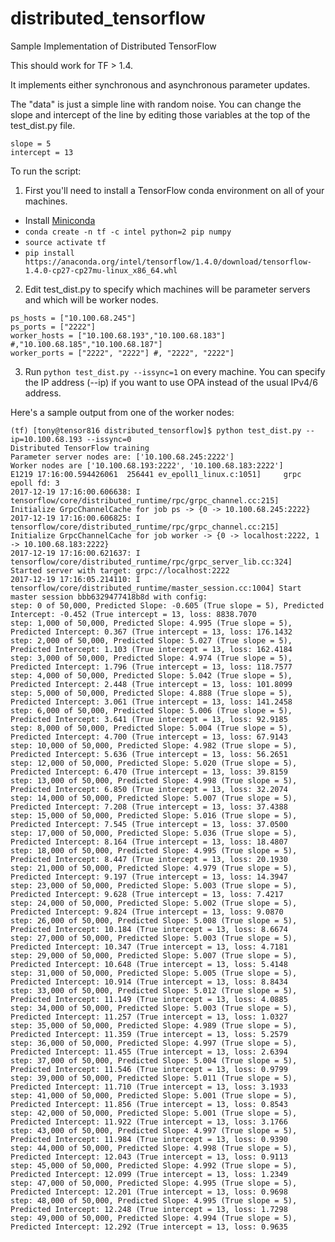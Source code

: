 # distributed_tensorflow
Sample Implementation of Distributed TensorFlow

This should work for TF > 1.4.

It implements either synchronous and asynchronous parameter updates.

The "data" is just a simple line with random noise. You can change the slope and intercept of the line by editing those variables at the top of the test_dist.py file.

```
slope = 5
intercept = 13
```

To run the script:
1. First you'll need to install a TensorFlow conda environment on all of your machines.
+ Install [Miniconda](https://conda.io/miniconda.html)
+ `conda create -n tf -c intel python=2 pip numpy`
+ `source activate tf`
+ `pip install https://anaconda.org/intel/tensorflow/1.4.0/download/tensorflow-1.4.0-cp27-cp27mu-linux_x86_64.whl`
2. Edit test_dist.py to specify which machines will be parameter servers and which will be worker nodes.
```
ps_hosts = ["10.100.68.245"]
ps_ports = ["2222"]
worker_hosts = ["10.100.68.193","10.100.68.183"] #,"10.100.68.185","10.100.68.187"]
worker_ports = ["2222", "2222"] #, "2222", "2222"]
```
3. Run `python test_dist.py --issync=1` on every machine. You can specify the IP address (--ip) if you want to use OPA instead of the usual IPv4/6 address.

Here's a sample output from one of the worker nodes:
```
(tf) [tony@tensor816 distributed_tensorflow]$ python test_dist.py --ip=10.100.68.193 --issync=0
Distributed TensorFlow training
Parameter server nodes are: ['10.100.68.245:2222']
Worker nodes are ['10.100.68.193:2222', '10.100.68.183:2222']
E1219 17:16:00.594426061  256441 ev_epoll1_linux.c:1051]     grpc epoll fd: 3
2017-12-19 17:16:00.606638: I tensorflow/core/distributed_runtime/rpc/grpc_channel.cc:215] Initialize GrpcChannelCache for job ps -> {0 -> 10.100.68.245:2222}
2017-12-19 17:16:00.606825: I tensorflow/core/distributed_runtime/rpc/grpc_channel.cc:215] Initialize GrpcChannelCache for job worker -> {0 -> localhost:2222, 1 -> 10.100.68.183:2222}
2017-12-19 17:16:00.621637: I tensorflow/core/distributed_runtime/rpc/grpc_server_lib.cc:324] Started server with target: grpc://localhost:2222
2017-12-19 17:16:05.214110: I tensorflow/core/distributed_runtime/master_session.cc:1004] Start master session bbb6329477418b8d with config:
step: 0 of 50,000, Predicted Slope: -0.605 (True slope = 5), Predicted Intercept: -0.452 (True intercept = 13, loss: 8838.7070
step: 1,000 of 50,000, Predicted Slope: 4.995 (True slope = 5), Predicted Intercept: 0.367 (True intercept = 13, loss: 176.1432
step: 2,000 of 50,000, Predicted Slope: 5.027 (True slope = 5), Predicted Intercept: 1.103 (True intercept = 13, loss: 162.4184
step: 3,000 of 50,000, Predicted Slope: 4.974 (True slope = 5), Predicted Intercept: 1.796 (True intercept = 13, loss: 118.7577
step: 4,000 of 50,000, Predicted Slope: 5.042 (True slope = 5), Predicted Intercept: 2.448 (True intercept = 13, loss: 101.8099
step: 5,000 of 50,000, Predicted Slope: 4.888 (True slope = 5), Predicted Intercept: 3.061 (True intercept = 13, loss: 141.2458
step: 6,000 of 50,000, Predicted Slope: 5.006 (True slope = 5), Predicted Intercept: 3.641 (True intercept = 13, loss: 92.9185
step: 8,000 of 50,000, Predicted Slope: 5.004 (True slope = 5), Predicted Intercept: 4.700 (True intercept = 13, loss: 67.9143
step: 10,000 of 50,000, Predicted Slope: 4.982 (True slope = 5), Predicted Intercept: 5.636 (True intercept = 13, loss: 56.2651
step: 12,000 of 50,000, Predicted Slope: 5.020 (True slope = 5), Predicted Intercept: 6.470 (True intercept = 13, loss: 39.8159
step: 13,000 of 50,000, Predicted Slope: 4.998 (True slope = 5), Predicted Intercept: 6.850 (True intercept = 13, loss: 32.2074
step: 14,000 of 50,000, Predicted Slope: 5.007 (True slope = 5), Predicted Intercept: 7.208 (True intercept = 13, loss: 37.4388
step: 15,000 of 50,000, Predicted Slope: 5.016 (True slope = 5), Predicted Intercept: 7.545 (True intercept = 13, loss: 37.0500
step: 17,000 of 50,000, Predicted Slope: 5.036 (True slope = 5), Predicted Intercept: 8.164 (True intercept = 13, loss: 18.4807
step: 18,000 of 50,000, Predicted Slope: 4.995 (True slope = 5), Predicted Intercept: 8.447 (True intercept = 13, loss: 20.1930
step: 21,000 of 50,000, Predicted Slope: 4.979 (True slope = 5), Predicted Intercept: 9.197 (True intercept = 13, loss: 14.3947
step: 23,000 of 50,000, Predicted Slope: 5.003 (True slope = 5), Predicted Intercept: 9.628 (True intercept = 13, loss: 7.4217
step: 24,000 of 50,000, Predicted Slope: 5.002 (True slope = 5), Predicted Intercept: 9.824 (True intercept = 13, loss: 9.0870
step: 26,000 of 50,000, Predicted Slope: 5.008 (True slope = 5), Predicted Intercept: 10.184 (True intercept = 13, loss: 8.6674
step: 27,000 of 50,000, Predicted Slope: 5.003 (True slope = 5), Predicted Intercept: 10.347 (True intercept = 13, loss: 4.7181
step: 29,000 of 50,000, Predicted Slope: 5.007 (True slope = 5), Predicted Intercept: 10.648 (True intercept = 13, loss: 5.4148
step: 31,000 of 50,000, Predicted Slope: 5.005 (True slope = 5), Predicted Intercept: 10.914 (True intercept = 13, loss: 8.8434
step: 33,000 of 50,000, Predicted Slope: 5.012 (True slope = 5), Predicted Intercept: 11.149 (True intercept = 13, loss: 4.0885
step: 34,000 of 50,000, Predicted Slope: 5.003 (True slope = 5), Predicted Intercept: 11.257 (True intercept = 13, loss: 1.0327
step: 35,000 of 50,000, Predicted Slope: 4.989 (True slope = 5), Predicted Intercept: 11.359 (True intercept = 13, loss: 5.2579
step: 36,000 of 50,000, Predicted Slope: 4.997 (True slope = 5), Predicted Intercept: 11.455 (True intercept = 13, loss: 2.6394
step: 37,000 of 50,000, Predicted Slope: 5.004 (True slope = 5), Predicted Intercept: 11.546 (True intercept = 13, loss: 0.9799
step: 39,000 of 50,000, Predicted Slope: 5.011 (True slope = 5), Predicted Intercept: 11.710 (True intercept = 13, loss: 3.1933
step: 41,000 of 50,000, Predicted Slope: 5.001 (True slope = 5), Predicted Intercept: 11.856 (True intercept = 13, loss: 0.8543
step: 42,000 of 50,000, Predicted Slope: 5.001 (True slope = 5), Predicted Intercept: 11.922 (True intercept = 13, loss: 3.1766
step: 43,000 of 50,000, Predicted Slope: 4.997 (True slope = 5), Predicted Intercept: 11.984 (True intercept = 13, loss: 0.9390
step: 44,000 of 50,000, Predicted Slope: 4.998 (True slope = 5), Predicted Intercept: 12.043 (True intercept = 13, loss: 0.9113
step: 45,000 of 50,000, Predicted Slope: 4.992 (True slope = 5), Predicted Intercept: 12.099 (True intercept = 13, loss: 1.2349
step: 47,000 of 50,000, Predicted Slope: 4.995 (True slope = 5), Predicted Intercept: 12.201 (True intercept = 13, loss: 0.9698
step: 48,000 of 50,000, Predicted Slope: 4.995 (True slope = 5), Predicted Intercept: 12.248 (True intercept = 13, loss: 1.7298
step: 49,000 of 50,000, Predicted Slope: 4.994 (True slope = 5), Predicted Intercept: 12.292 (True intercept = 13, loss: 0.9635
```
